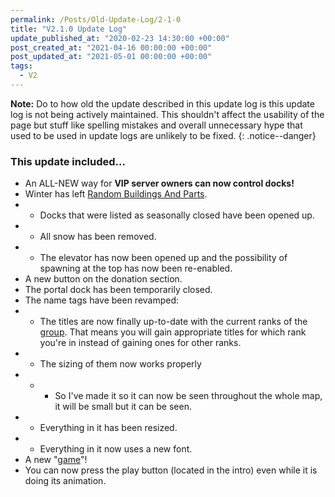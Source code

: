 ```yaml
---
permalink: /Posts/Old-Update-Log/2-1-0
title: "V2.1.0 Update Log"
update_published_at: "2020-02-23 14:30:00 +00:00"
post_created_at: "2021-04-16 00:00:00 +00:00"
post_updated_at: "2021-05-01 00:00:00 +00:00"
tags:
  - V2
---
```


**Note:** Do to how old the update described in this update log is this update log is not being actively maintained. This shouldn't affect the usability of the page but stuff like spelling mistakes and overall unnecessary hype that used to be used in update logs are unlikely to be fixed.
{: .notice--danger}

### This update included...

* An ALL-NEW way for **VIP server owners can now control docks!**
* Winter has left [Random Buildings And Parts](https://www.roblox.com/games/6033036061/).
* * Docks that were listed as seasonally closed have been opened up.
* * All snow has been removed.
* * The elevator has now been opened up and the possibility of spawning at the top has now been re-enabled.
* A new button on the donation section.
* The portal dock has been temporarily closed.
* The name tags have been revamped:
* * The titles are now finally up-to-date with the current ranks of the [group](https://www.roblox.com/groups/3541233/). That means you will gain appropriate titles for which rank you're in instead of gaining ones for other ranks.
* * The sizing of them now works properly
* * * So I've made it so it can now be seen throughout the whole map, it will be small but it can be seen.
* * Everything in it has been resized.
* * Everything in it now uses a new font.
* A new "[game](https://www.roblox.com/games/4787998270/)"!
* You can now press the play button (located in the intro) even while it is doing its animation.